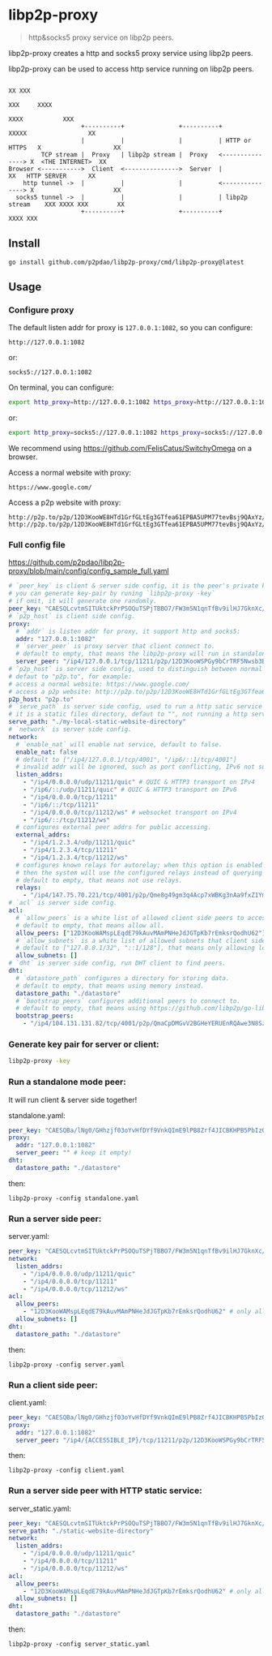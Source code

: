 # libp2p-proxy
> http&socks5 proxy service on libp2p peers.

libp2p-proxy creates a http and socks5 proxy service using libp2p peers.

libp2p-proxy can be used to access http service running on libp2p peers.

```
                                                                                       XX XXX
                                                                                    XXX     XXXX
                                                                                 XXXX           XXX
                    +----------+               +----------+                  XXXXX                 XX
                    |          |               |          | HTTP or HTTPS   X                    XX
         TCP stream |  Proxy   | libp2p stream |  Proxy   <---------------> X  <THE INTERNET>  XX
Browser <----------->  Client  <--------------->  Server  |                XX   HTTP SERVER      XX
    http tunnel ->  |          |               |          <---------------> X                      XX
  socks5 tunnel ->  |          |               |          | libp2p stream    XXX XXXX XXX        XX
                    +----------+               +----------+                               XXXX XXX
```

## Install

```
go install github.com/p2pdao/libp2p-proxy/cmd/libp2p-proxy@latest
```

## Usage

### Configure proxy
The default listen addr for proxy is `127.0.0.1:1082`, so you can configure:
```
http://127.0.0.1:1082
```
or:
```
socks5://127.0.0.1:1082
```

On terminal, you can configure:
```sh
export http_proxy=http://127.0.0.1:1082 https_proxy=http://127.0.0.1:1082
```
or:
```sh
export http_proxy=socks5://127.0.0.1:1082 https_proxy=socks5://127.0.0.1:1082
```

We recommend using https://github.com/FelisCatus/SwitchyOmega on a browser.

Access a normal website with proxy:
```
https://www.google.com/
```

Access a p2p website with proxy:
```
http://p2p.to/p2p/12D3KooWE8HTd1GrfGLtEg3GTfea61EPBA5UPM77tevBsj9QAxYz/http/
http://p2p.to/p2p/12D3KooWE8HTd1GrfGLtEg3GTfea61EPBA5UPM77tevBsj9QAxYz/http/metadata
```

### Full config file

https://github.com/p2pdao/libp2p-proxy/blob/main/config/config_sample_full.yaml
```yaml
# `peer_key` is client & server side config, it is the peer's private key for running,
# you can generate key-pair by runing `libp2p-proxy -key`
# if omit, it will generate one randomly.
peer_key: "CAESQLcvtmSITUktckPrPSOQuTSPjTBBO7/FW3m5N1qnTfBv9ilHJ7GknXc/AKLaiekjqlm/STh97MDPTV8nkl4aRfM="
# `p2p_host` is client side config.
proxy:
  # `addr` is listen addr for proxy, it support http and socks5:
  addr: "127.0.0.1:1082"
  # `server_peer` is proxy server that client connect to.
  # default to empty, that means the libp2p-proxy will run in standalone mode!
  server_peer: "/ip4/127.0.0.1/tcp/11211/p2p/12D3KooWSPGy9bCrTRF5Nwsb3B6CQsZ9VGvEGPJ6ZT2ZWWCTXR3p"
# `p2p_host` is server side config, used to distinguish between normal websites and p2p websites.
# defaut to "p2p.to", for example:
# access a normal website: https://www.google.com/
# access a p2p website: http://p2p.to/p2p/12D3KooWE8HTd1GrfGLtEg3GTfea61EPBA5UPM77tevBsj9QAxYz/http/
p2p_host: "p2p.to"
# `serve_path` is server side config, used to run a http satic service on libp2p streams.
# it is a static files directory, defaut to "", not running a http service.
serve_path: "./my-local-static-website-directory"
# `network` is server side config.
network:
  # `enable_nat` will enable nat service, default to false.
  enable_nat: false
  # default to ["/ip4/127.0.0.1/tcp/4001", "/ip6/::1/tcp/4001"]
  # invalid addr will be ignored, such as port conflicting, IPv6 not supporting...
  listen_addrs:
    - "/ip4/0.0.0.0/udp/11211/quic" # QUIC & HTTP3 transport on IPv4
    - "/ip6/::/udp/11211/quic" # QUIC & HTTP3 transport on IPv6
    - "/ip4/0.0.0.0/tcp/11211"
    - "/ip6/::/tcp/11211"
    - "/ip4/0.0.0.0/tcp/11212/ws" # websocket transport on IPv4
    - "/ip6/::/tcp/11212/ws"
  # configures external peer addrs for public accessing.
  external_addrs:
    - "/ip4/1.2.3.4/udp/11211/quic"
    - "/ip4/1.2.3.4/tcp/11211"
    - "/ip4/1.2.3.4/tcp/11212/ws"
  # configures known relays for autorelay; when this option is enabled
  # then the system will use the configured relays instead of querying the DHT to discover relays.
  # default to empty, that means not use relays.
  relays:
    - "/ip4/147.75.70.221/tcp/4001/p2p/Qme8g49gm3q4Acp7xWBKg3nAa9fxZ1YmyDJdyGgoG6LsXh"
# `acl` is server side config.
acl:
  # `allow_peers` is a white list of allowed client side peers to access
  # default to empty, that means allow all.
  allow_peers: ["12D3KooWAMspLEqdE79kAuvMAmPNHeJdJGTpKb7rEmksrQodhU62"]
  # `allow_subnets` is a white list of allowed subnets that client side peers to access
  # default to ["127.0.0.1/32", "::1/128"], that means only allowing local peers.
  allow_subnets: []
# `dht` is server side config, run DHT client to find peers.
dht:
  # `datastore_path` configures a directory for storing data.
  # default to empty, that means using memory instead.
  datastore_path: "./datastore"
  # `bootstrap_peers` configures additional peers to connect to.
  # default to empty, that means using https://github.com/libp2p/go-libp2p-kad-dht/blob/master/dht_bootstrap.go#L25.
  bootstrap_peers:
    - "/ip4/104.131.131.82/tcp/4001/p2p/QmaCpDMGvV2BGHeYERUEnRQAwe3N8SzbUtfsmvsqQLuvuJ"
```

### Generate key pair for server or client:

```sh
libp2p-proxy -key
```

### Run a standalone mode peer:
It will run client & server side together!

standalone.yaml:
```yaml
peer_key: "CAESQBa/lNg0/GHhzjf03oYvHfDYf9VnkQImE9lPB8Zrf4JICBKHPB5PbIzQoCkWwBrkha4xgpIerre4B5zZ5J7f/W8="
proxy:
  addr: "127.0.0.1:1082"
  server_peer: "" # keep it empty!
dht:
  datastore_path: "./datastore"
```

then:
```
libp2p-proxy -config standalone.yaml
```

### Run a server side peer:
server.yaml:
```yaml
peer_key: "CAESQLcvtmSITUktckPrPSOQuTSPjTBBO7/FW3m5N1qnTfBv9ilHJ7GknXc/AKLaiekjqlm/STh97MDPTV8nkl4aRfM="
network:
  listen_addrs:
    - "/ip4/0.0.0.0/udp/11211/quic"
    - "/ip4/0.0.0.0/tcp/11211"
    - "/ip4/0.0.0.0/tcp/11212/ws"
acl:
  allow_peers:
    - "12D3KooWAMspLEqdE79kAuvMAmPNHeJdJGTpKb7rEmksrQodhU62" # only allow this peer to access.
  allow_subnets: []
dht:
  datastore_path: "./datastore"
```

then:
```
libp2p-proxy -config server.yaml
```

### Run a client side peer:
client.yaml:
```yaml
peer_key: "CAESQBa/lNg0/GHhzjf03oYvHfDYf9VnkQImE9lPB8Zrf4JICBKHPB5PbIzQoCkWwBrkha4xgpIerre4B5zZ5J7f/W8="
proxy:
  addr: "127.0.0.1:1082"
  server_peer: "/ip4/{ACCESSIBLE_IP}/tcp/11211/p2p/12D3KooWSPGy9bCrTRF5Nwsb3B6CQsZ9VGvEGPJ6ZT2ZWWCTXR3p"
```

then:
```
libp2p-proxy -config client.yaml
```

### Run a server side peer with HTTP static service:
server_static.yaml:
```yaml
peer_key: "CAESQLcvtmSITUktckPrPSOQuTSPjTBBO7/FW3m5N1qnTfBv9ilHJ7GknXc/AKLaiekjqlm/STh97MDPTV8nkl4aRfM="
serve_path: "./static-website-directory"
network:
  listen_addrs:
    - "/ip4/0.0.0.0/udp/11211/quic"
    - "/ip4/0.0.0.0/tcp/11211"
    - "/ip4/0.0.0.0/tcp/11212/ws"
acl:
  allow_peers:
    - "12D3KooWAMspLEqdE79kAuvMAmPNHeJdJGTpKb7rEmksrQodhU62" # only allow this peer to access.
  allow_subnets: []
dht:
  datastore_path: "./datastore"
```

then:
```
libp2p-proxy -config server_static.yaml
```